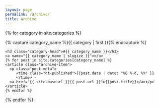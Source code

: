 ```yaml
---
layout: page
permalink: /archive/
title: Archive
---
```



<div id="archives">

{% for category in site.categories %}
  <div class="archive-group">
    {% capture category_name %}{{ category | first }}{% endcapture %}
    <div id="#{{ category_name | slugize }}"></div>
    <p></p>

    <h3 class="category-head">#{{ category_name }}</h3>
    <a name="{{ category_name | slugize }}"></a>
    {% for post in site.categories[category_name] %}
    <article class="archive-item">
      <p class="post-meta">
         <time class="dt-published">{{post.date | date: "%B %-d, %Y" }}
         </time> -
      <a href="{{ site.baseurl }}{{ post.url }}">{{post.title}}</a></p>
    </article>
    {% endfor %}
  </div>
{% endfor %}
</div>
